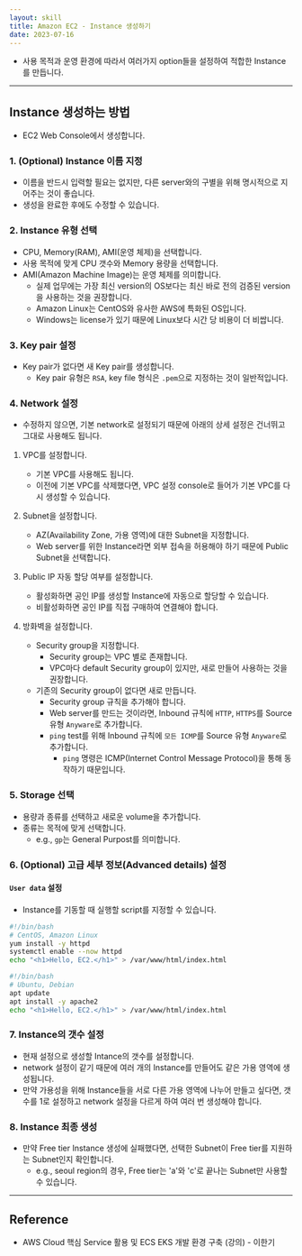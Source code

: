 ```yaml
---
layout: skill
title: Amazon EC2 - Instance 생성하기
date: 2023-07-16
---
```





- 사용 목적과 운영 환경에 따라서 여러가지 option들을 설정하여 적합한 Instance를 만듭니다.




---




## Instance 생성하는 방법

- EC2 Web Console에서 생성합니다.


### 1. (Optional) Instance 이름 지정

- 이름을 반드시 입력할 필요는 없지만, 다른 server와의 구별을 위해 명시적으로 지어주는 것이 좋습니다.
- 생성을 완료한 후에도 수정할 수 있습니다.


### 2. Instance 유형 선택

- CPU, Memory(RAM), AMI(운영 체제)을 선택합니다.
- 사용 목적에 맞게 CPU 갯수와 Memory 용량을 선택합니다.
- AMI(Amazon Machine Image)는 운영 체제를 의미합니다.
    - 실제 업무에는 가장 최신 version의 OS보다는 최신 바로 전의 검증된 version을 사용하는 것을 권장합니다.
    - Amazon Linux는 CentOS와 유사한 AWS에 특화된 OS입니다.
    - Windows는 license가 있기 때문에 Linux보다 시간 당 비용이 더 비쌉니다.


### 3. Key pair 설정

- Key pair가 없다면 새 Key pair를 생성합니다.
    - Key pair 유형은 `RSA`, key file 형식은 `.pem`으로 지정하는 것이 일반적입니다.


### 4. Network 설정

- 수정하지 않으면, 기본 network로 설정되기 때문에 아래의 상세 설정은 건너뛰고 그대로 사용해도 됩니다.

1. VPC를 설정합니다.
    - 기본 VPC를 사용해도 됩니다.
    - 이전에 기본 VPC를 삭제했다면, VPC 설정 console로 들어가 기본 VPC를 다시 생성할 수 있습니다.

2. Subnet을 설정합니다.
    - AZ(Availability Zone, 가용 영역)에 대한 Subnet을 지정합니다.
    - Web server를 위한 Instance라면 외부 접속을 허용해야 하기 때문에 Public Subnet을 선택합니다.

3. Public IP 자동 할당 여부를 설정합니다.
    - 활성화하면 공인 IP를 생성할 Instance에 자동으로 할당할 수 있습니다.
    - 비활성화하면 공인 IP를 직접 구매하여 연결해야 합니다.

4. 방화벽을 설정합니다.
    - Security group을 지정합니다.
        - Security group는 VPC 별로 존재합니다.
        - VPC마다 default Security group이 있지만, 새로 만들어 사용하는 것을 권장합니다.
    - 기존의 Security group이 없다면 새로 만듭니다.
        - Security group 규칙을 추가해야 합니다.
        - Web server를 만드는 것이라면, Inbound 규칙에 `HTTP`, `HTTPS`를 Source 유형 `Anyware`로 추가합니다.
        - `ping` test를 위해 Inbound 규칙에 `모든 ICMP`를 Source 유형 `Anyware`로 추가합니다.
            -  `ping` 명령은 ICMP(Internet Control Message Protocol)을 통해 동작하기 때문입니다.


### 5. Storage 선택

- 용량과 종류를 선택하고 새로운 volume을 추가합니다.
- 종류는 목적에 맞게 선택합니다.
    - e.g., `gp`는 General Purpost를 의미합니다.


### 6. (Optional) 고급 세부 정보(Advanced details) 설정

#### `User data` 설정

- Instance를 기동할 때 실행할 script를 지정할 수 있습니다.

```sh
#!/bin/bash
# CentOS, Amazon Linux
yum install -y httpd
systemctl enable --now httpd
echo "<h1>Hello, EC2.</h1>" > /var/www/html/index.html
```

```sh
#!/bin/bash
# Ubuntu, Debian
apt update
apt install -y apache2
echo "<h1>Hello, EC2.</h1>" > /var/www/html/index.html
```

### 7. Instance의 갯수 설정

- 현재 설정으로 생성할 Intance의 갯수를 설정합니다.
- network 설정이 같기 때문에 여러 개의 Instance를 만들어도 같은 가용 영역에 생성됩니다.
- 만약 가용성을 위해 Instance들을 서로 다른 가용 영역에 나누어 만들고 싶다면, 갯수를 1로 설정하고 network 설정을 다르게 하여 여러 번 생성해야 합니다.


### 8. Instance 최종 생성

- 만약 Free tier Instance 생성에 실패했다면, 선택한 Subnet이 Free tier를 지원하는 Subnet인지 확인합니다.
    - e.g., seoul region의 경우, Free tier는 'a'와 'c'로 끝나는 Subnet만 사용할 수 있습니다.




---




## Reference

- AWS Cloud 핵심 Service 활용 및 ECS EKS 개발 환경 구축 (강의) - 이한기
